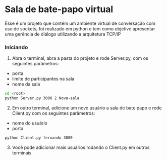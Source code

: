 # Sala de bate-papo virtual

Esse é um projeto que contém um ambiente virtual de conversação com uso de sockets, foi realizado em python e tem como objetivo apresentar uma gerência de diálogo utilizando a arquitetura TCP/IP

### Iniciando

1. Abra o terminal, abra a pasta do projeto e rode Server.py, com os seguintes parâmetros:

- porta
- limite de participantes na sala
- nome da sala

```bash
cd <root>
python Server.py 3000 2 Nova-sala
```

2. Em outro terminal, adicione um novo usuário a sala de bate papo e rode Client.py com os seguintes parâmetros:

- nome do usuário
- porta

```bash
python Client.py fernando 3000
```

3. Você pode adicionar mais usuários rodando o Client.py em outros terminais
